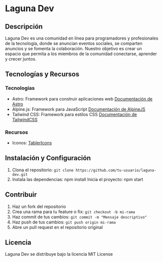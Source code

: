 # Laguna Dev
## Descripción
Laguna Dev es una comunidad en línea para programadores y profesionales de la tecnología, donde se anuncian eventos sociales, se comparten anuncios y se fomenta la colaboración. Nuestro objetivo es crear un espacio que permita a los miembros de la comunidad conectarse, aprender y crecer juntos.
## Tecnologías y Recursos
### Tecnologías
* Astro: Framework para construir aplicaciones web [Documentación de Astro](https://astro.build/)
* Alpine.js: Framework para JavaScript [Documentación de AlpineJS]((https://alpinejs.dev/))
* Tailwind CSS: Framework para estilos CSS [Documentación de TailwindCSS]((https://tailwindcss.com/))
### Recursos
* Iconos: [TablerIcons](https://tabler.io/icons)
## Instalación y Configuración
1. Clona el repositorio: `git clone https://github.com/tu-usuario/laguna-dev.git`
2. Instala las dependencias: npm install
Inicia el proyecto: npm start
## Contribuir
1. Haz un fork del repositorio
2. Crea una rama para tu feature o fix: `git checkout -b mi-rama`
3. Haz commit de tus cambios: `git commit -m "Mensaje descriptivo"`
4. Haz push de tus cambios: `git push origin mi-rama`
5. Abre un pull request en el repositorio original
## Licencia
Laguna Dev se distribuye bajo la licencia MIT License
